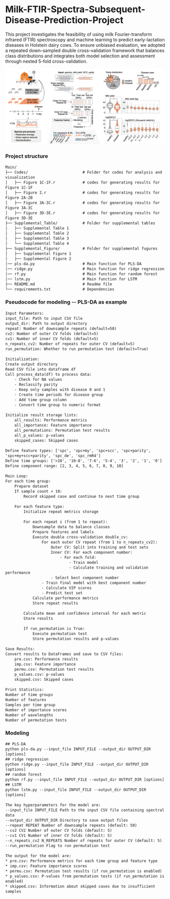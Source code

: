 # Milk-FTIR-Spectra-Subsequent-Disease-Prediction-Project

This project investigates the feasibility of using milk Fourier-transform infrared (FTIR) spectroscopy and machine learning to predict early-lactation diseases in Holstein dairy cows. To ensure unbiased evaluation, we adopted a repeated down-sampled double cross-validation framework that balances class distributions and integrates both model selection and assessment through nested 5-fold cross-validation. 

<img src="https://github.com/lindan1128/Milk-FTIR-Spectra-Health-Prediction-Project/blob/main/workflow.png" alt="Workflow diagram">

### Project structure
	Main/
	├── Codes/                        # Folder for codes for analysis and visualization
	│   ├── Figure 1C-1F.r            # codes for generating results for Figure 1C-1F
	│   ├── Figure 2.r                # codes for generating results for Figure 2A-2B
	│   ├── Figure 3A-3C.r            # codes for generating results for Figure 3A-3C
	│   ├── Figure 3D-3E.r            # codes for generating results for Figure 3D-3E
	├── Supplemental_Table/           # Folder for supplemental tables
	│   ├── Supplemental Table 1      
	│   ├── Supplemental Table 2
	│   ├── Supplemental Table 3
	│   └── Supplemental Table 4
	├── Supplemental_Figure/          # Folder for supplemental fugures
	│   ├── Supplemental Figure 1      
	│   ├── Supplemental Figure 2
	│── pls-da.py                     # Main function for PLS-DA
	│── ridge.py                      # Main function for ridge regression
	│── rf.py                         # Main function for random forest
	│── lstm.py                       # Main function for LSTM
	├── README.md                     # Readme file
	└── requirements.txt              # Dependencies
	
### Pseudocode for modeling -- PLS-DA as example

	Input Parameters:
    input_file: Path to input CSV file
    output_dir: Path to output directory
    repeat: Number of downsample repeats (default=50)
    cv2: Number of outer CV folds (default=5)
    cv1: Number of inner CV folds (default=5)
    n_repeats_cv2: Number of repeats for outer CV (default=5)
    run_permutation: Whether to run permutation test (default=True)

	Initialization:
    Create output directory
    Read CSV file into dataframe df
    Call process_data(df) to process data:
        - Check for NA values
        - Reclassify parity
        - Keep only samples with disease 0 and 1
        - Create time periods for disease group
        - Add time group column
        - Convert time group to numeric format
    
    Initialize result storage lists:
        all_results: Performance metrics
        all_importance: Feature importance
        all_permutations: Permutation test results
        all_p_values: p-values
        skipped_cases: Skipped cases
    
    Define feature types: ['spc', 'spc+my', 'spc+scc', 'spc+parity', 'spc+my+scc+parity', 'spc_de', 'spc_rmR4']
    Define time groups: ['>10', '10-8', '7-6', '5-4', '3', '2', '1', '0']
    Define component range: [2, 3, 4, 5, 6, 7, 8, 9, 10]

	Main Loop:
    For each time group:
        Prepare dataset
        If sample count < 10:
            Record skipped case and continue to next time group
        
        For each feature type:
            Initialize repeat metrics storage
            
            For each repeat i (from 1 to repeat):
                Downsample data to balance classes
                Prepare features and labels
                Execute double cross-validation double_cv:
                    For each outer CV repeat (from 1 to n_repeats_cv2):
                        Outer CV: Split into training and test sets
                        Inner CV: For each component number:
                            - For each fold:
                                - Train model
                                - Calculate training and validation performance
                        - Select best component number
                    - Train final model with best component number
                    - Calculate VIP scores
                    - Predict test set
                Calculate performance metrics
                Store repeat results
            
            Calculate mean and confidence interval for each metric
            Store results
            
            If run_permutation is True:
                Execute permutation test
                Store permutation results and p-values

	Save Results:
    Convert results to DataFrames and save to CSV files:
        pre.csv: Performance results
        imp.csv: Feature importance
        permu.csv: Permutation test results
        p_values.csv: p-values
        skipped.csv: Skipped cases

	Print Statistics:
    Number of time groups
    Number of features
    Samples per time group
    Number of importance scores
    Number of wavelengths
    Number of permutation tests
	
### Modeling
	
	## PLS-DA
	python pls-da.py --input_file INPUT_FILE --output_dir OUTPUT_DIR [options]
	## ridge regression
	python ridge.py --input_file INPUT_FILE --output_dir OUTPUT_DIR [options]
	## random forest
	python rf.py --input_file INPUT_FILE --output_dir OUTPUT_DIR [options]
	## LSTM
	python lstm.py --input_file INPUT_FILE --output_dir OUTPUT_DIR [options]
	
	The key hyperparameters for the model are:
	--input_file INPUT_FILE Path to the input CSV file containing spectral data
	--output_dir OUTPUT_DIR Directory to save output files
	--repeat REPEAT Number of downsample repeats (default: 50)
	--cv2 CV2 Number of outer CV folds (default: 5)
	--cv1 CV1 Number of inner CV folds (default: 5)
	--n_repeats_cv2 N_REPEATS Number of repeats for outer CV (default: 5)
	--run_permutation Flag to run permutation test

	The output for the model are:
	* pre.csv: Performance metrics for each time group and feature type
	* imp.csv: Feature importance scores
	* permu.csv: Permutation test results (if run_permutation is enabled)
	* p_values.csv: P-values from permutation tests (if run_permutation is enabled)
	* skipped.csv: Information about skipped cases due to insufficient samples

